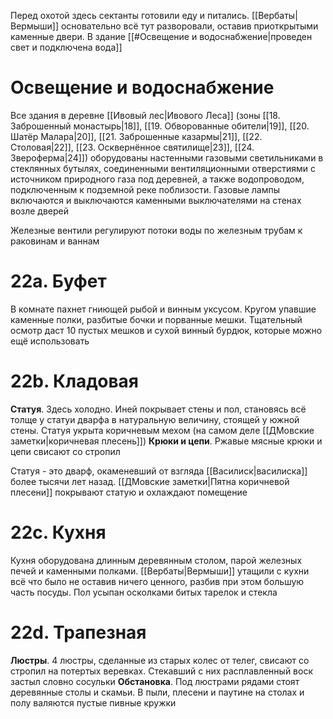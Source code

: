 Перед охотой здесь сектанты готовили еду и питались. [[Вербаты|Вермыши]] основательно всё тут разворовали, оставив приоткрытыми каменные двери. В здание [[#Освещение и водоснабжение|проведен свет и подключена вода]]

# Освещение и водоснабжение

Все здания в деревне [[Ивовый лес|Ивового Леса]] (зоны [[18. Заброшенный монастырь|18]], [[19. Обворованные обители|19]], [[20. Шатёр Малара|20]], [[21. Заброшенные казармы|21]], [[22. Столовая|22]], [[23. Осквернённое святилище|23]], [[24. Звероферма|24]]) оборудованы настенными газовыми светильниками в стеклянных бутылях, соединенными вентиляционными отверстиями с источником природного газа под деревней, а также водопроводом, подключенным к подземной реке поблизости. Газовые лампы включаются и выключаются каменными выключателями на стенах возле дверей

Железные вентили регулируют потоки воды по железным трубам к раковинам и ваннам

# 22а. Буфет

В комнате пахнет гниющей рыбой и винным уксусом. Кругом упавшие каменные полки, разбитые бочки и порванные мешки. Тщательный осмотр даст 10 пустых мешков и сухой винный бурдюк, которые можно ещё использовать

# 22b. Кладовая

**Статуя**. Здесь холодно. Иней покрывает стены и пол, становясь всё толще у статуи дварфа в натуральную величину, стоящей у южной стены. Статуя укрыта коричневым мехом (на самом деле [[ДМовские заметки|коричневая плесень]])
**Крюки и цепи**. Ржавые мясные крюки и цепи свисают со стропил

Статуя - это дварф, окаменевший от взгляда [[Василиск|василиска]] более тысячи лет назад. [[ДМовские заметки|Пятна коричневой плесени]]  покрывают статую и охлаждают помещение

# 22с. Кухня

Кухня оборудована длинным деревянным столом, парой железных печей и каменными полками. [[Вербаты|Вермыши]] утащили с кухни всё что было не оставив ничего ценного, разбив при этом большую часть посуды. Пол усыпан осколками битых тарелок и стекла

# 22d. Трапезная

**Люстры**. 4 люстры, сделанные из старых колес от телег, свисают со стропил на потертых веревках. Стекавший с них расплавленный воск застыл словно сосульки
**Обстановка**. Под люстрами рядами стоят деревянные столы и скамьи. В пыли, плесени и паутине на столах и полу валяются пустые пивные кружки